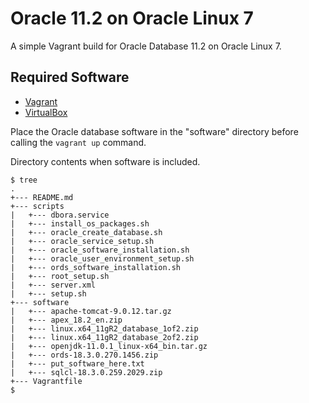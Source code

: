 # Oracle 11.2 on Oracle Linux 7

A simple Vagrant build for Oracle Database 11.2 on Oracle Linux 7.

## Required Software

* [Vagrant](https://www.vagrantup.com/downloads.html)
* [VirtualBox](https://www.virtualbox.org/wiki/Downloads)

Place the Oracle database software in the "software" directory before calling the `vagrant up` command.

Directory contents when software is included.

```
$ tree
.
+--- README.md
+--- scripts
|   +--- dbora.service
|   +--- install_os_packages.sh
|   +--- oracle_create_database.sh
|   +--- oracle_service_setup.sh
|   +--- oracle_software_installation.sh
|   +--- oracle_user_environment_setup.sh
|   +--- ords_software_installation.sh
|   +--- root_setup.sh
|   +--- server.xml
|   +--- setup.sh
+--- software
|   +--- apache-tomcat-9.0.12.tar.gz
|   +--- apex_18.2_en.zip
|   +--- linux.x64_11gR2_database_1of2.zip
|   +--- linux.x64_11gR2_database_2of2.zip
|   +--- openjdk-11.0.1_linux-x64_bin.tar.gz
|   +--- ords-18.3.0.270.1456.zip
|   +--- put_software_here.txt
|   +--- sqlcl-18.3.0.259.2029.zip
+--- Vagrantfile
$
```